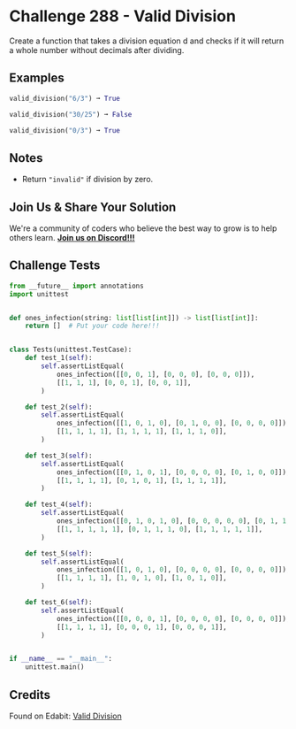 # Challenge 288 - Valid Division

Create a function that takes a division equation d and checks if it will return a whole number without decimals after dividing.

## Examples
```python
valid_division("6/3") ➞ True

valid_division("30/25") ➞ False

valid_division("0/3") ➞ True
```
## Notes

- Return `"invalid"` if division by zero.

## Join Us & Share Your Solution

We're a community of coders who believe the best way to grow is to help others learn. **[Join us on Discord!!!]("https"://discord.gg/sfHykntuGy)**

## Challenge Tests
```python
from __future__ import annotations
import unittest


def ones_infection(string: list[list[int]]) -> list[list[int]]:
    return []  # Put your code here!!!


class Tests(unittest.TestCase):
    def test_1(self):
        self.assertListEqual(
            ones_infection([[0, 0, 1], [0, 0, 0], [0, 0, 0]]),
            [[1, 1, 1], [0, 0, 1], [0, 0, 1]],
        )

    def test_2(self):
        self.assertListEqual(
            ones_infection([[1, 0, 1, 0], [0, 1, 0, 0], [0, 0, 0, 0]]),
            [[1, 1, 1, 1], [1, 1, 1, 1], [1, 1, 1, 0]],
        )

    def test_3(self):
        self.assertListEqual(
            ones_infection([[0, 1, 0, 1], [0, 0, 0, 0], [0, 1, 0, 0]]),
            [[1, 1, 1, 1], [0, 1, 0, 1], [1, 1, 1, 1]],
        )

    def test_4(self):
        self.assertListEqual(
            ones_infection([[0, 1, 0, 1, 0], [0, 0, 0, 0, 0], [0, 1, 1, 1, 0]]),
            [[1, 1, 1, 1, 1], [0, 1, 1, 1, 0], [1, 1, 1, 1, 1]],
        )

    def test_5(self):
        self.assertListEqual(
            ones_infection([[1, 0, 1, 0], [0, 0, 0, 0], [0, 0, 0, 0]]),
            [[1, 1, 1, 1], [1, 0, 1, 0], [1, 0, 1, 0]],
        )

    def test_6(self):
        self.assertListEqual(
            ones_infection([[0, 0, 0, 1], [0, 0, 0, 0], [0, 0, 0, 0]]),
            [[1, 1, 1, 1], [0, 0, 0, 1], [0, 0, 0, 1]],
        )


if __name__ == "__main__":
    unittest.main()
```
## Credits

Found on Edabit: [Valid Division](https://edabit.com/challenge/MTGTSJvAi2iwd2Ygs)
